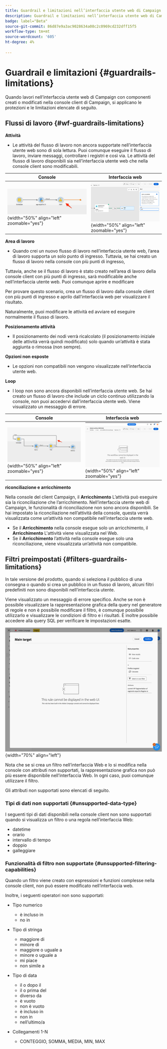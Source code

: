 ```yaml
---
title: Guardrail e limitazioni nell’interfaccia utente web di Campaign
description: Guardrail e limitazioni nell’interfaccia utente web di Campaign
badge: label="Beta"
source-git-commit: 86d87e9a3ac9028634a08c2c0969cd232dff15f5
workflow-type: tm+mt
source-wordcount: '605'
ht-degree: 4%

---
```



# Guardrail e limitazioni {#guardrails-limitations}

Quando lavori nell’interfaccia utente web di Campaign con componenti creati o modificati nella console client di Campaign, si applicano le protezioni e le limitazioni elencate di seguito.

## Flussi di lavoro {#wf-guardrails-limitations}

**Attività**

* Le attività del flusso di lavoro non ancora supportate nell’interfaccia utente web sono di sola lettura. Puoi comunque eseguire il flusso di lavoro, inviare messaggi, controllare i registri e così via. Le attività del flusso di lavoro disponibili sia nell’interfaccia utente web che nella console client sono modificabili.

| Console | Interfaccia web |
| --- | --- |
| ![](assets/limitations-activities-console.png){width="50%" align="left" zoomable="yes"} | ![](assets/limitations-activities-web.png){width="50%" align="left" zoomable="yes"} |

**Area di lavoro**

* Quando crei un nuovo flusso di lavoro nell’interfaccia utente web, l’area di lavoro supporta un solo punto di ingresso. Tuttavia, se hai creato un flusso di lavoro nella console con più punti di ingresso,

Tuttavia, anche se il flusso di lavoro è stato creato nell’area di lavoro della console client con più punti di ingresso, sarà modificabile anche nell’interfaccia utente web. Puoi comunque aprire e modificare



Per provare questo scenario, crea un flusso di lavoro dalla console client con più punti di ingresso e aprilo dall’interfaccia web per visualizzare il risultato.



Naturalmente, puoi modificare le attività ed avviare ed eseguire normalmente il flusso di lavoro.



**Posizionamento attività**

* Il posizionamento dei nodi verrà ricalcolato (il posizionamento iniziale delle attività verrà quindi modificato) solo quando un’attività è stata aggiunta o rimossa (non sempre).

**Opzioni non esposte**

* Le opzioni non compatibili non vengono visualizzate nell’interfaccia utente web.

**Loop**

* I loop non sono ancora disponibili nell’interfaccia utente web. Se hai creato un flusso di lavoro che include un ciclo continuo utilizzando la console, non puoi accedervi dall’interfaccia utente web. Viene visualizzato un messaggio di errore.

| Console | Interfaccia web |
| --- | --- |
| ![](assets/limitations-loops-console.png){width="50%" align="left" zoomable="yes"} | ![](assets/limitations-loops-web.png){width="50%" align="left" zoomable="yes"} |

**riconciliazione e arricchimento**

Nella console del client Campaign, il **Arricchimento** L’attività può eseguire sia la riconciliazione che l’arricchimento. Nell’interfaccia utente web di Campaign, le funzionalità di riconciliazione non sono ancora disponibili. Se hai impostato la riconciliazione nell’attività della console, questa verrà visualizzata come un’attività non compatibile nell’interfaccia utente web.

* Se il **Arricchimento** nella console esegue solo un arricchimento, il **Arricchimento** L&#39;attività viene visualizzata nel Web.
* Se il **Arricchimento** l’attività nella console esegue solo una riconciliazione, viene visualizzata un’attività non compatibile.

## Filtri preimpostati {#filters-guardrails-limitations}

In tale versione del prodotto, quando si seleziona il pubblico di una consegna o quando si crea un pubblico in un flusso di lavoro, alcuni filtri predefiniti non sono disponibili nell’interfaccia utente.

Viene visualizzato un messaggio di errore specifico. Anche se non è possibile visualizzare la rappresentazione grafica della query nel generatore di regole e non è possibile modificare il filtro, è comunque possibile utilizzarlo e visualizzare le condizioni di filtro e i risultati. È inoltre possibile accedere alla query SQL per verificare le impostazioni esatte.

![](assets/filter-unavailable.png){width="70%" align="left"}

Nota che se si crea un filtro nell’interfaccia Web e lo si modifica nella console con attributi non supportati, la rappresentazione grafica non può più essere disponibile nell’interfaccia Web. In ogni caso, puoi comunque utilizzare il filtro.

Gli attributi non supportati sono elencati di seguito.

### Tipi di dati non supportati {#unsupported-data-type}

I seguenti tipi di dati disponibili nella console client non sono supportati quando si visualizza un filtro o una regola nell’interfaccia Web:

* datetime
* orario
* intervallo di tempo
* doppio
* galleggiare

### Funzionalità di filtro non supportate {#unsupported-filtering-capabilities}

Quando un filtro viene creato con espressioni e funzioni complesse nella console client, non può essere modificato nell’interfaccia web.

Inoltre, i seguenti operatori non sono supportati:

* Tipo numerico
   * è incluso in
   * no in

* Tipo di stringa
   * maggiore di
   * minore di
   * maggiore o uguale a
   * minore o uguale a
   * mi piace
   * non simile a

* Tipo di data
   * il o dopo il
   * il o prima del
   * diverso da
   * è vuoto
   * non è vuoto
   * è incluso in
   * non in
   * nell’ultimo/a

* Collegamenti 1-N
   * CONTEGGIO, SOMMA, MEDIA, MIN, MAX